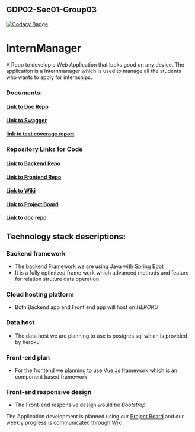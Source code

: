 ## GDP02-Sec01-Group03

[![Codacy Badge](https://app.codacy.com/project/badge/Grade/9ad691db3fe54fae9bea9ac27f0624d2)](https://www.codacy.com/gh/vallapurapuramu/intermangaer-ui/dashboard?utm_source=github.com&amp;utm_medium=referral&amp;utm_content=vallapurapuramu/intermangaer-ui&amp;utm_campaign=Badge_Grade)
# InternManager
A Repo to develop a  Web Application that looks good on any device. The application is a Internmanager which is used to manage all the students who wants to apply for internships.

  ### Documents:
  #### [Link to Doc Repo](https://github.com/vallapurapuramu/internmanager-documentation)
  #### [Link to Swagger](https://github.com/vallapurapuramu/swagger-github-pages)
  #### [link to test coverage report](https://github.com/vallapurapuramu/testcoverage-intermanager)
  
  ### Repository Links for Code

 #### [Link to Backend Repo](https://github.com/vallapurapuramu/intermanager-backend.git)
 #### [Link to Frontend Repo](https://github.com/vallapurapuramu/intermangaer-ui)
 #### [Link to Wiki](https://github.com/vallapurapuramu/GDP02-Sec01-Group03-InternManager/wiki)
 #### [Link to Project Board](https://github.com/vallapurapuramu/GDP02-Sec01-Group03-InternManager/projects/1?add_cards_query=is%3Aopen)
 #### [Link to doc repo](https://vallapurapuramu.github.io/Intermanager-doc/)
 


## Technology stack descriptions:

### Backend framework 
- The backend Framework we are using Java with Spring Boot
- It is a fully optimized frame work which advanced methods and feature for relation struture data operation.

### Cloud hosting platform 
- Both Backend app and Front end app will host on *HEROKU*
### Data host 
- The data host we are planning to use is postgres sql which is provided by heroku
### Front-end plan 
- For the frontend  we planning to use Vue Js framework which is an component based framework
### Front-end responsive design 
- The Front-end responsive design would be *Bootstrap*

The Application development is planned using our [Project Board](https://github.com/vallapurapuramu/GDP02-Sec01-Group03-InternManager/projects/1?add_cards_query=is%3Aopen) and our weekly progress is communicated through [Wiki](https://github.com/vallapurapuramu/GDP02-Sec01-Group03-InternManager/wiki).

 
